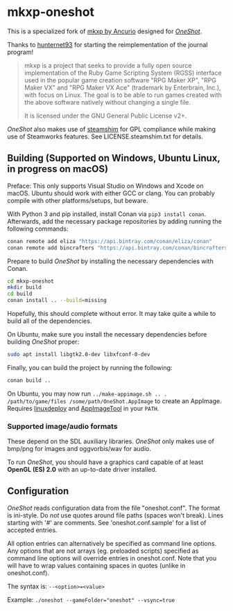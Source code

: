 # mkxp-oneshot

This is a specialized fork of [mkxp by Ancurio](https://github.com/Ancurio/mkxp) designed for [*OneShot*](http://oneshot-game.com/).

Thanks to [hunternet93](https://github.com/hunternet93) for starting the reimplementation of the journal program!

> mkxp is a project that seeks to provide a fully open source implementation of the Ruby Game Scripting System (RGSS) interface used in the popular game creation software "RPG Maker XP", "RPG Maker VX" and "RPG Maker VX Ace" (trademark by Enterbrain, Inc.), with focus on Linux. The goal is to be able to run games created with the above software natively without changing a single file.
>
> It is licensed under the GNU General Public License v2+.

*OneShot* also makes use of [steamshim](https://hg.icculus.org/icculus/steamshim/) for GPL compliance while making use of Steamworks features. See LICENSE.steamshim.txt for details.

## Building (Supported on Windows, Ubuntu Linux, in progress on macOS)

Preface: This only supports Visual Studio on Windows and Xcode on macOS. Ubuntu should work with either GCC or clang. You can probably compile with other platforms/setups, but beware.

With Python 3 and pip installed, install Conan via `pip3 install conan`. Afterwards, add the necessary package repositories by adding running the following commands:

```sh
conan remote add eliza "https://api.bintray.com/conan/eliza/conan"
conan remote add bincrafters "https://api.bintray.com/conan/bincrafters/public-conan"
```

Prepare to build *OneShot* by installing the necessary dependencies with Conan.

```sh
cd mkxp-oneshot
mkdir build
cd build
conan install .. --build=missing
```

Hopefully, this should complete without error. It may take quite a while to build all of the dependencies.

On Ubuntu, make sure you install the necessary dependencies before building *OneShot* proper:

```sh
sudo apt install libgtk2.0-dev libxfconf-0-dev
```

Finally, you can build the project by running the following:

```sh
conan build ..
```

On Ubuntu, you may now run `../make-appimage.sh .. . /path/to/game/files /some/path/OneShot.AppImage` to create an AppImage. Requires [linuxdeploy](https://github.com/linuxdeploy/linuxdeploy) and [AppImageTool](https://github.com/AppImage/AppImageKit) in your `PATH`.

### Supported image/audio formats
These depend on the SDL auxiliary libraries. *OneShot* only makes use of bmp/png for images and oggvorbis/wav for audio.

To run *OneShot*, you should have a graphics card capable of at least **OpenGL (ES) 2.0** with an up-to-date driver installed.

## Configuration

*OneShot* reads configuration data from the file "oneshot.conf". The format is ini-style. Do *not* use quotes around file paths (spaces won't break). Lines starting with '#' are comments. See 'oneshot.conf.sample' for a list of accepted entries.

All option entries can alternatively be specified as command line options. Any options that are not arrays (eg. preloaded scripts) specified as command line options will override entries in oneshot.conf. Note that you will have to wrap values containing spaces in quotes (unlike in oneshot.conf).

The syntax is: `--<option>=<value>`

Example: `./oneshot --gameFolder="oneshot" --vsync=true`
